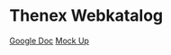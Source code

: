 # Thenex Webkatalog
[Google Doc](https://docs.google.com/document/d/1kn8kp0JNWqGpt4VoRo54M67OnLqEggVq_oC6yid_5M8/edit?usp=sharing)
[Mock Up](https://gomockingbird.com/projects/2kleqq0)
